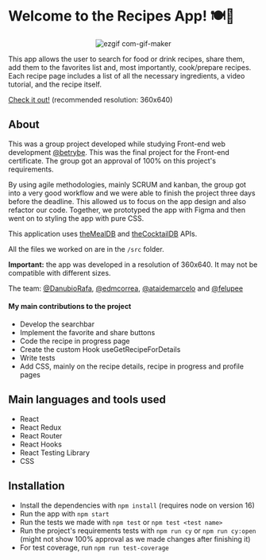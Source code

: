 # Welcome to the Recipes App! :plate_with_cutlery::wine_glass:

<div align='center'>

![ezgif com-gif-maker](https://user-images.githubusercontent.com/75266925/194889837-08362920-12f6-4e28-b107-f2487ea5c852.gif)

</div>

This app allows the user to search for food or drink recipes, share them, add them to the favorites list and, most importantly, cook/prepare recipes. Each recipe page includes a list of all the necessary ingredients, a video tutorial, and the recipe itself.

[Check it out!](https://pedropa94.github.io/recipes-app--trybe/) (recommended resolution: 360x640)

## About

This was a group project developed while studying Front-end web development [@betrybe](https://github.com/betrybe). This was the final project for the Front-end certificate. The group got an approval of 100% on this project's requirements.

By using agile methodologies, mainly SCRUM and kanban, the group got into a very good workflow and we were able to finish the project three days before the deadline. This allowed us to focus on the app design and also refactor our code. Together, we prototyped the app with Figma and then went on to styling the app with pure CSS. 

This application uses [theMealDB](https://www.themealdb.com/) and [theCocktailDB](https://www.thecocktaildb.com/) APIs. 

All the files we worked on are in the ```/src``` folder.

<b>Important:</b> the app was developed in a resolution of 360x640. It may not be compatible with different sizes.

The team: [@DanubioRafa](https://github.com/DanubioRafa), [@edmcorrea](https://github.com/edmcorrea), [@ataidemarcelo](https://github.com/ataidemarcelo) and [@felupee](https://github.com/felupee) 

#### My main contributions to the project
 - Develop the searchbar
 - Implement the favorite and share buttons
 - Code the recipe in progress page
 - Create the custom Hook useGetRecipeForDetails
 - Write tests
 - Add CSS, mainly on the recipe details, recipe in progress and profile pages


## Main languages and tools used

- React
- React Redux
- React Router
- React Hooks
- React Testing Library
- CSS

## Installation

- Install the dependencies with ``` npm install ``` (requires node on version 16)
- Run the app with ```npm start```
- Run the tests we made with ```npm test``` or ```npm test <test name>```
- Run the project's requirements tests with ```npm run cy``` or ```npm run cy:open``` (might not show 100% approval as we made changes after finishing it)
- For test coverage, run ```npm run test-coverage```
